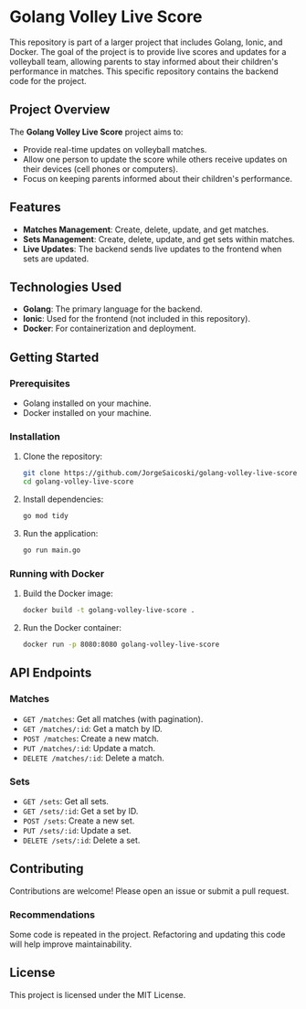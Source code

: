 # Golang Volley Live Score

This repository is part of a larger project that includes Golang, Ionic, and Docker. The goal of the project is to provide live scores and updates for a volleyball team, allowing parents to stay informed about their children's performance in matches. This specific repository contains the backend code for the project.

## Project Overview

The **Golang Volley Live Score** project aims to:

- Provide real-time updates on volleyball matches.
- Allow one person to update the score while others receive updates on their devices (cell phones or computers).
- Focus on keeping parents informed about their children's performance.

## Features

- **Matches Management**: Create, delete, update, and get matches.
- **Sets Management**: Create, delete, update, and get sets within matches.
- **Live Updates**: The backend sends live updates to the frontend when sets are updated.

## Technologies Used

- **Golang**: The primary language for the backend.
- **Ionic**: Used for the frontend (not included in this repository).
- **Docker**: For containerization and deployment.

## Getting Started

### Prerequisites

- Golang installed on your machine.
- Docker installed on your machine.

### Installation

1. Clone the repository:

   ```bash
   git clone https://github.com/JorgeSaicoski/golang-volley-live-score.git
   cd golang-volley-live-score
   ```

2. Install dependencies:

   ```bash
   go mod tidy
   ```

3. Run the application:

   ```bash
   go run main.go
   ```

### Running with Docker

1. Build the Docker image:

   ```bash
   docker build -t golang-volley-live-score .
   ```

2. Run the Docker container:

   ```bash
   docker run -p 8080:8080 golang-volley-live-score
   ```

## API Endpoints

### Matches

- `GET /matches`: Get all matches (with pagination).
- `GET /matches/:id`: Get a match by ID.
- `POST /matches`: Create a new match.
- `PUT /matches/:id`: Update a match.
- `DELETE /matches/:id`: Delete a match.

### Sets

- `GET /sets`: Get all sets.
- `GET /sets/:id`: Get a set by ID.
- `POST /sets`: Create a new set.
- `PUT /sets/:id`: Update a set.
- `DELETE /sets/:id`: Delete a set.


## Contributing

Contributions are welcome! Please open an issue or submit a pull request.

### Recommendations

Some code is repeated in the project. Refactoring and updating this code will help improve maintainability.

## License

This project is licensed under the MIT License.

